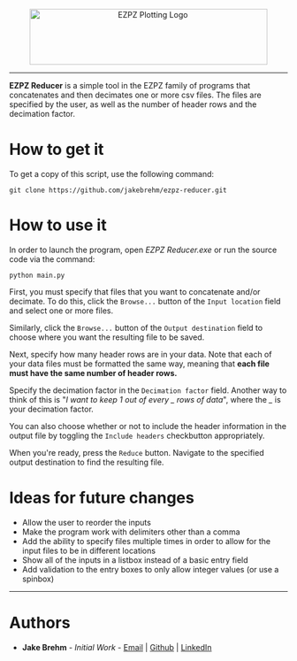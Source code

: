 <p align="center">
  <img src="https://github.com/jakebrehm/ezpz-reducer/blob/master/Assets/logo.png" width="430" height="101" alt="EZPZ Plotting Logo"/>
</p>

---

**EZPZ Reducer** is a simple tool in the EZPZ family of programs that concatenates and then decimates one or more csv files. The files are specified by the user, as well as the number of header rows and the decimation factor.

# How to get it

To get a copy of this script, use the following command:
```
git clone https://github.com/jakebrehm/ezpz-reducer.git
```

# How to use it

In order to launch the program, open *EZPZ Reducer.exe* or run the source code via the command:

```
python main.py
```

First, you must specify that files that you want to concatenate and/or decimate. To do this, click the `Browse...` button of the `Input location` field and select one or more files.

Similarly, click the `Browse...` button of the `Output destination` field to choose where you want the resulting file to be saved.

Next, specify how many header rows are in your data. Note that each of your data files must be formatted the same way, meaning that **each file must have the same number of header rows.**

Specify the decimation factor in the `Decimation factor` field. Another way to think of this is "*I want to keep 1 out of every _ rows of data*", where the *_* is your decimation factor.

You can also choose whether or not to include the header information in the output file by toggling the `Include headers` checkbutton appropriately.

When you're ready, press the `Reduce` button. Navigate to the specified output destination to find the resulting file.

# Ideas for future changes
- Allow the user to reorder the inputs
- Make the program work with delimiters other than a comma
- Add the ability to specify files multiple times in order to allow for the input files to be in different locations
- Show all of the inputs in a listbox instead of a basic entry field
- Add validation to the entry boxes to only allow integer values (or use a spinbox)

---

# Authors
- **Jake Brehm** - *Initial Work* - [Email](mailto:jbrehm@tactair.com) | [Github](http://github.com/jakebrehm) | [LinkedIn](http://linkedin.com/in/jacobbrehm)
